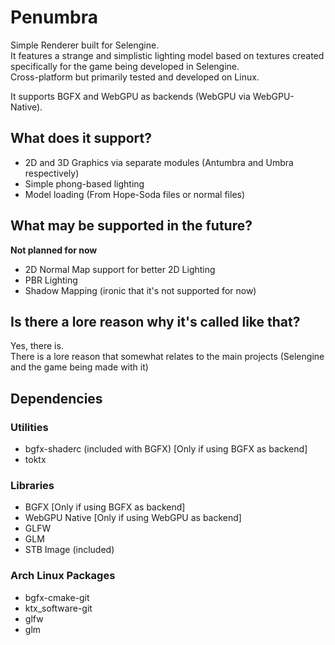 # Penumbra

Simple Renderer built for Selengine.   
It features a strange and simplistic lighting model based on textures created specifically for the game being developed in Selengine.   
Cross-platform but primarily tested and developed on Linux.

It supports BGFX and WebGPU as backends (WebGPU via WebGPU-Native).

## What does it support?

- 2D and 3D Graphics via separate modules (Antumbra and Umbra respectively)
- Simple phong-based lighting
- Model loading (From Hope-Soda files or normal files)

## What may be supported in the future?

**Not planned for now**

- 2D Normal Map support for better 2D Lighting
- PBR Lighting
- Shadow Mapping (ironic that it's not supported for now)

## Is there a lore reason why it's called like that?

Yes, there is.  
There is a lore reason that somewhat relates to the main projects (Selengine and the game being made with it)

## Dependencies
### Utilities
- bgfx-shaderc (included with BGFX) \[Only if using BGFX as backend\]
- toktx

### Libraries
- BGFX \[Only if using BGFX as backend\]
- WebGPU Native \[Only if using WebGPU as backend\]
- GLFW
- GLM
- STB Image (included)

### Arch Linux Packages
- bgfx-cmake-git
- ktx_software-git
- glfw
- glm